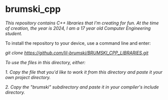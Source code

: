 # brumski_cpp

*This repository contains C++ libraries that I'm creating for fun. At the time of creation, the year is 2024, I am a 17 year old Computer Engineering student.*


To install the repository to your device, use a command line and enter:

*git clone https://github.com/lil-brumski/BRUMSKI_CPP_LIBRARIES.git*


*To use the files in this directory, either:*

*1. Copy the file that you'd like to work it from this directory and paste it your own project directory.*

    
*2. Copy the "brumski" subdirectory and paste it in your compiler's include directory.*

